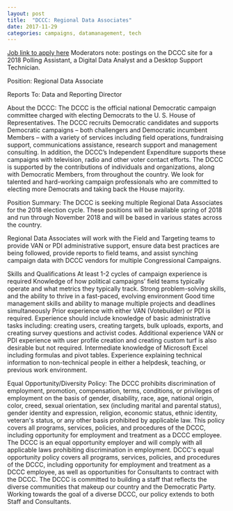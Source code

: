 ```yaml
---
layout: post
title:  "DCCC: Regional Data Associates"
date: 2017-11-29
categories: campaigns, datamanagement, tech
---
```


[Job link to apply here](https://dccc.org/jobs/)
Moderators note: postings on the DCCC site for a 2018 Polling Assistant, a Digital Data Analyst and a Desktop Support Technician. 

Position: Regional Data Associate

Reports To: Data and Reporting Director

About the DCCC: The DCCC is the official national Democratic campaign committee charged with electing Democrats to the U. S. House of Representatives. The DCCC recruits Democratic candidates and supports Democratic campaigns – both challengers and Democratic incumbent Members – with a variety of services including field operations, fundraising support, communications assistance, research support and management consulting. In addition, the DCCC’s Independent Expenditure supports these campaigns with television, radio and other voter contact efforts. The DCCC is supported by the contributions of individuals and organizations, along with Democratic Members, from throughout the country. We look for talented and hard-working campaign professionals who are committed to electing more Democrats and taking back the House majority.

Position Summary:  The DCCC is seeking multiple Regional Data Associates for the 2018 election cycle. These positions will be available spring of 2018 and run through November 2018 and will be based in various states across the country.

Regional Data Associates will work with the Field and Targeting teams to provide VAN or PDI administrative support, ensure data best practices are being followed, provide reports to field teams, and assist synching campaign data with DCCC vendors for multiple Congressional Campaigns.

Skills and Qualifications
At least 1-2 cycles of campaign experience is required
Knowledge of how political campaigns’ field teams typically operate and what metrics they typically track.
Strong problem-solving skills, and the ability to thrive in a fast-paced, evolving environment
Good time management skills and ability to manage multiple projects and deadlines simultaneously
Prior experience with either VAN (Votebuilder) or PDI is required. Experience should include knowledge of basic administrative tasks including: creating users, creating targets, bulk uploads, exports, and creating survey questions and activist codes. Additional experience VAN or PDI experience with user profile creation and creating custom turf is also desirable but not required.
Intermediate knowledge of Microsoft Excel including formulas and pivot tables.
Experience explaining technical information to non-technical people in either a helpdesk, teaching, or previous work environment.
 
Equal Opportunity/Diversity Policy: The DCCC prohibits discrimination of employment, promotion, compensation, terms, conditions, or privileges of employment on the basis of gender, disability, race, age, national origin, color, creed, sexual orientation, sex (including marital and parental status), gender identity and expression, religion, economic status, ethnic identity, veteran's status, or any other basis prohibited by applicable law. This policy covers all programs, services, policies, and procedures of the DCCC, including opportunity for employment and treatment as a DCCC employee. The DCCC is an equal opportunity employer and will comply with all applicable laws prohibiting discrimination in employment.
DCCC's equal opportunity policy covers all programs, services, policies, and procedures of the DCCC, including opportunity for employment and treatment as a DCCC employee, as well as opportunities for Consultants to contract with the DCCC.
The DCCC is committed to building a staff that reflects the diverse communities that makeup our country and the Democratic Party. Working towards the goal of a diverse DCCC, our policy extends to both Staff and Consultants.
